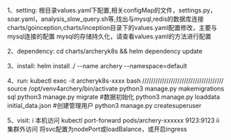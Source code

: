 1、setting:
根目录values.yaml下配置,相关configMap的文件，settings.py，soar.yaml，analysis_slow_query.sh等,找出与mysql,redis的数据库连接
charts/goinception,charts/inception目录下的values.yaml配置修改，主要与mysql连接的配置
mysql的存储持久化，请查看values.yaml的方法进行配置

2、dependency:
cd charts/archeryk8s && helm dependency update

3、install:
helm install ./ --name archery --namespace=default

4、run:
kubectl exec -it archeryk8s-xxxx bash
/////////////////////////////////////
source /opt/venv4archery/bin/activate
python3 manage.py makemigrations sql
python3 manage.py migrate 
#数据初始化
python3 manage.py loaddata initial_data.json
#创建管理用户
python3 manage.py createsuperuser

5、visit:
i 本机访问
kubectl port-forward pods/archery-xxxxxx 9123:9123
ii 集群外访问
将svc配置为nodePort或loadBalance，或开启ingress

